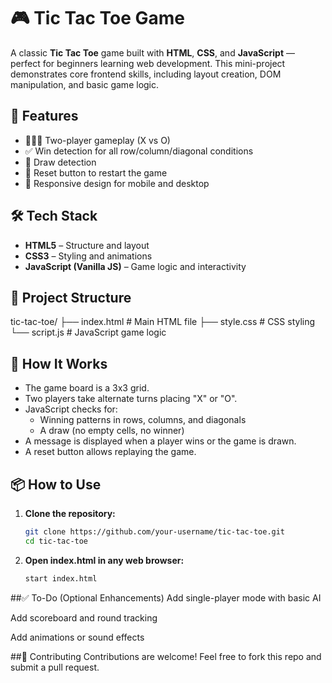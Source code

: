 # 🎮 Tic Tac Toe Game

A classic **Tic Tac Toe** game built with **HTML**, **CSS**, and **JavaScript** — perfect for beginners learning web development. This mini-project demonstrates core frontend skills, including layout creation, DOM manipulation, and basic game logic.

## 🌟 Features

- 🧑‍🤝‍🧑 Two-player gameplay (X vs O)
- ✅ Win detection for all row/column/diagonal conditions
- 🤝 Draw detection
- 🔄 Reset button to restart the game
- 📱 Responsive design for mobile and desktop


## 🛠️ Tech Stack

- **HTML5** – Structure and layout  
- **CSS3** – Styling and animations  
- **JavaScript (Vanilla JS)** – Game logic and interactivity

## 📁 Project Structure

tic-tac-toe/
├── index.html # Main HTML file
├── style.css # CSS styling
└── script.js # JavaScript game logic

## 🧠 How It Works

- The game board is a 3x3 grid.
- Two players take alternate turns placing "X" or "O".
- JavaScript checks for:
  - Winning patterns in rows, columns, and diagonals
  - A draw (no empty cells, no winner)
- A message is displayed when a player wins or the game is drawn.
- A reset button allows replaying the game.

## 📦 How to Use

1. **Clone the repository:**
   ```bash
   git clone https://github.com/your-username/tic-tac-toe.git
   cd tic-tac-toe
2. **Open index.html in any web browser:**
   ```bash
   start index.html

##✅ To-Do (Optional Enhancements)
   Add single-player mode with basic AI
  
   Add scoreboard and round tracking
  
   Add animations or sound effects

##🤝 Contributing
  Contributions are welcome! Feel free to fork this repo and submit a pull request.
